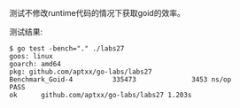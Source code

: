 测试不修改runtime代码的情况下获取goid的效率。

测试结果:

```
$ go test -bench="." ./labs27
goos: linux
goarch: amd64
pkg: github.com/aptxx/go-labs/labs27
Benchmark_Goid-4          335473              3453 ns/op
PASS
ok      github.com/aptxx/go-labs/labs27 1.203s
```